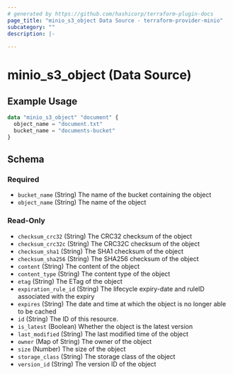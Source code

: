 ```yaml
---
# generated by https://github.com/hashicorp/terraform-plugin-docs
page_title: "minio_s3_object Data Source - terraform-provider-minio"
subcategory: ""
description: |-
  
---
```


# minio_s3_object (Data Source)



## Example Usage

```terraform
data "minio_s3_object" "document" {
  object_name = "document.txt"
  bucket_name = "documents-bucket"
}
```

<!-- schema generated by tfplugindocs -->
## Schema

### Required

- `bucket_name` (String) The name of the bucket containing the object
- `object_name` (String) The name of the object

### Read-Only

- `checksum_crc32` (String) The CRC32 checksum of the object
- `checksum_crc32c` (String) The CRC32C checksum of the object
- `checksum_sha1` (String) The SHA1 checksum of the object
- `checksum_sha256` (String) The SHA256 checksum of the object
- `content` (String) The content of the object
- `content_type` (String) The content type of the object
- `etag` (String) The ETag of the object
- `expiration_rule_id` (String) The lifecycle expiry-date and ruleID associated with the expiry
- `expires` (String) The  date and time at which the object is no longer able to be cached
- `id` (String) The ID of this resource.
- `is_latest` (Boolean) Whether the object is the latest version
- `last_modified` (String) The last modified time of the object
- `owner` (Map of String) The owner of the object
- `size` (Number) The size of the object
- `storage_class` (String) The storage class of the object
- `version_id` (String) The version ID of the object

